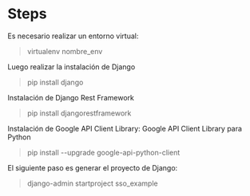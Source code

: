 # Steps

Es necesario realizar un entorno virtual:

>
> virtualenv nombre_env
>

Luego realizar la instalación de Django

>
>  pip install django
>

Instalación de Django Rest Framework

>
>  pip install djangorestframework
>

Instalación de  Google API Client Library: Google API Client Library para Python 

>
> pip install --upgrade google-api-python-client
>

El siguiente paso es generar el proyecto de Django:

>
> django-admin startproject sso_example
>